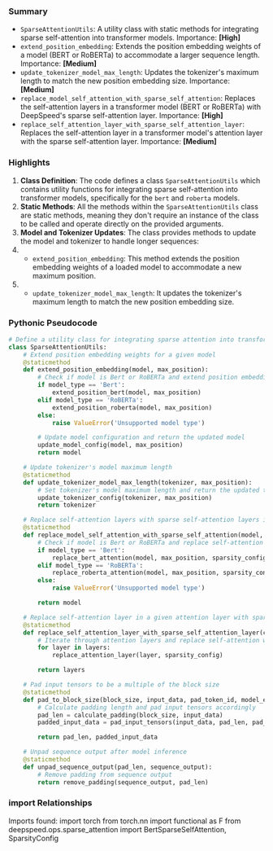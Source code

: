 

### Summary



* `SparseAttentionUtils`: A utility class with static methods for integrating sparse self-attention into transformer models. Importance: **[High]**
* `extend_position_embedding`: Extends the position embedding weights of a model (BERT or RoBERTa) to accommodate a larger sequence length. Importance: **[Medium]**
* `update_tokenizer_model_max_length`: Updates the tokenizer's maximum length to match the new position embedding size. Importance: **[Medium]**
* `replace_model_self_attention_with_sparse_self_attention`: Replaces the self-attention layers in a transformer model (BERT or RoBERTa) with DeepSpeed's sparse self-attention layer. Importance: **[High]**
* `replace_self_attention_layer_with_sparse_self_attention_layer`: Replaces the self-attention layer in a transformer model's attention layer with the sparse self-attention layer. Importance: **[Medium]**

### Highlights



1. **Class Definition**: The code defines a class `SparseAttentionUtils` which contains utility functions for integrating sparse self-attention into transformer models, specifically for the `bert` and `roberta` models.
2. **Static Methods**: All the methods within the `SparseAttentionUtils` class are static methods, meaning they don't require an instance of the class to be called and operate directly on the provided arguments.
3. **Model and Tokenizer Updates**: The class provides methods to update the model and tokenizer to handle longer sequences:
4. * `extend_position_embedding`: This method extends the position embedding weights of a loaded model to accommodate a new maximum position.
5. * `update_tokenizer_model_max_length`: It updates the tokenizer's maximum length to match the new position embedding size.

### Pythonic Pseudocode

```python
# Define a utility class for integrating sparse attention into transformer models
class SparseAttentionUtils:
    # Extend position embedding weights for a given model
    @staticmethod
    def extend_position_embedding(model, max_position):
        # Check if model is Bert or RoBERTa and extend position embeddings accordingly
        if model_type == 'Bert':
            extend_position_bert(model, max_position)
        elif model_type == 'RoBERTa':
            extend_position_roberta(model, max_position)
        else:
            raise ValueError('Unsupported model type')

        # Update model configuration and return the updated model
        update_model_config(model, max_position)
        return model

    # Update tokenizer's model maximum length
    @staticmethod
    def update_tokenizer_model_max_length(tokenizer, max_position):
        # Set tokenizer's model maximum length and return the updated tokenizer
        update_tokenizer_config(tokenizer, max_position)
        return tokenizer

    # Replace self-attention layers with sparse self-attention layers in a model
    @staticmethod
    def replace_model_self_attention_with_sparse_self_attention(model, max_position, sparsity_config):
        # Check if model is Bert or RoBERTa and replace self-attention layers
        if model_type == 'Bert':
            replace_bert_attention(model, max_position, sparsity_config)
        elif model_type == 'RoBERTa':
            replace_roberta_attention(model, max_position, sparsity_config)
        else:
            raise ValueError('Unsupported model type')

        return model

    # Replace self-attention layer in a given attention layer with sparse self-attention
    @staticmethod
    def replace_self_attention_layer_with_sparse_self_attention_layer(config, layers, sparsity_config):
        # Iterate through attention layers and replace self-attention with sparse self-attention
        for layer in layers:
            replace_attention_layer(layer, sparsity_config)

        return layers

    # Pad input tensors to be a multiple of the block size
    @staticmethod
    def pad_to_block_size(block_size, input_data, pad_token_id, model_embeddings):
        # Calculate padding length and pad input tensors accordingly
        pad_len = calculate_padding(block_size, input_data)
        padded_input_data = pad_input_tensors(input_data, pad_len, pad_token_id, model_embeddings)

        return pad_len, padded_input_data

    # Unpad sequence output after model inference
    @staticmethod
    def unpad_sequence_output(pad_len, sequence_output):
        # Remove padding from sequence output
        return remove_padding(sequence_output, pad_len)
```


### import Relationships

Imports found:
import torch
from torch.nn import functional as F
from deepspeed.ops.sparse_attention import BertSparseSelfAttention, SparsityConfig